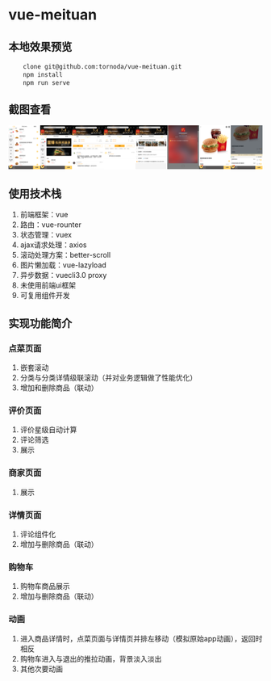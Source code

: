 # vue-meituan

## 本地效果预览

```
    clone git@github.com:tornoda/vue-meituan.git
    npm install
    npm run serve
```

## 截图查看

![截图](./screenshot/vue-meituan.png "截图")

## 使用技术栈

1. 前端框架：vue
2. 路由：vue-rounter
3. 状态管理：vuex
4. ajax请求处理：axios
5. 滚动处理方案：better-scroll
6. 图片懒加载：vue-lazyload
7. 异步数据：vuecli3.0 proxy
8. 未使用前端ui框架
9. 可复用组件开发

## 实现功能简介

### 点菜页面

1. 嵌套滚动
2. 分类与分类详情级联滚动（并对业务逻辑做了性能优化）
3. 增加和删除商品（联动）

### 评价页面

1. 评价星级自动计算
2. 评论筛选
3. 展示

### 商家页面

1. 展示

### 详情页面

1. 评论组件化
2. 增加与删除商品（联动）

### 购物车

1. 购物车商品展示
2. 增加与删除商品（联动）

### 动画

1. 进入商品详情时，点菜页面与详情页并排左移动（模拟原始app动画），返回时相反
2. 购物车进入与退出的推拉动画，背景淡入淡出
3. 其他次要动画